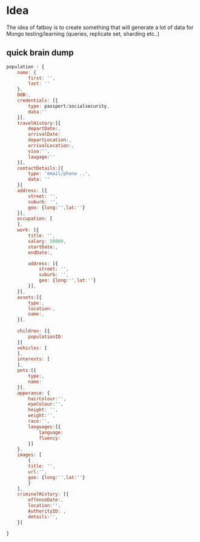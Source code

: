 # Idea
The idea of fatboy is to create something that will generate a lot of data for Mongo testing/learning (queries, replicate set, sharding etc..)

## quick brain dump
```javascript
population : {
	name: {
		first: '',
		last: ''
	},
	DOB:,
	credentials: [{
		type: passport/socialsecurity,
		data:''
	}],
	travelHistory:[{
		departDate:,
		arrivalDate:
		departLocation:,
		arrivalLocation:,
		visa:'',
		laugage:''
	}],
	contactDetails:[{
		type: 'email/phone ..',
		data: ''
	}]
	address: [{
		street: '',
		suburb: '',
		geo: {long:'',lat:''}
	}],
	occupation: [
	],
	work: [{
		title: '',
		salary: 50000,
		startDate:,
		endDate:,

		address: [{
			street: '',
			suburb: '',
			geo: {long:'',lat:''}
		}],
	}],
	assets:[{
		type:,
		location:,
		name:,
	}],
	
	children: [{
		populationID:
	}]
	vehicles: [
	],
	interests: [
	],
	pets:[{
		type:,
		name:
	}],
	apperance: {
		hairColour:'',
		eyeColour:'',
		height: '',
		weight:'',
		race:'',
		languages:[{
			language:
			fluency:
		}]
	},
	images: [
		{
		title: '',
		url:'',
		geo: {long:'',lat:''}
		}
	],
	criminalHistory: [{
		offenseDate:,
		location:'',
		AuthorityID: ,
		details:'',
	}]

}
```